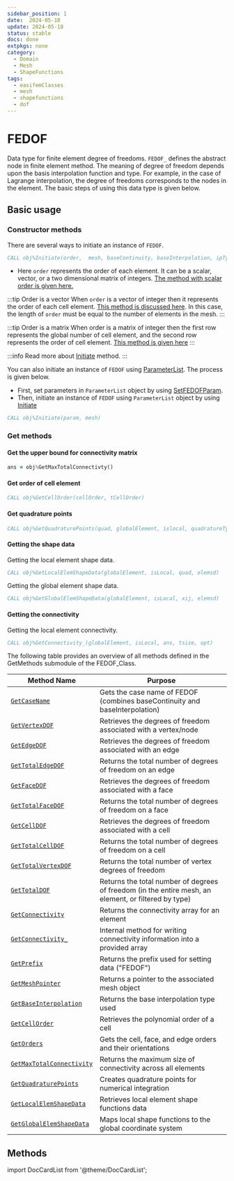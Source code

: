 ```yaml
---
sidebar_position: 1
date:  2024-05-18
update: 2024-05-18
status: stable
docs: done
extpkgs: none
category:
  - Domain
  - Mesh
  - ShapeFunctions
tags:
  - easifemClasses
  - mesh
  - shapefunctions
  - dof
---
```


# FEDOF

Data type for finite element degree of freedoms.
`FEDOF_` defines the abstract node in finite element method.
The meaning of degree of freedom depends upon the basis interpolation function and type.
For example, in the case of Lagrange interpolation, the degree of freedoms corresponds to the nodes in the element.
The basic steps of using this data type is given below.

## Basic usage

### Constructor methods

There are several ways to initiate an instance of `FEDOF`.

```fortran
CALL obj%Initiate(order,  mesh, baseContinuity, baseInterpolation, ipType, basisType, alpha, beta, lambda)
```

- Here `order` represents the order of each element. It can be a scalar, vector, or a two dimensional matrix of integers. [The method with scalar order is given here.](./Initiate.md)

:::tip Order is a vector
When `order` is a vector of integer then it represents the order of each cell element. [This method is discussed here](./Initiate.md). In this case, the length of `order` must be equal to the number of elements in the mesh.
:::

:::tip Order is a matrix
When order is a matrix of integer then the first row represents the global number of cell element, and the second row represents the order of cell element. [This method is given here](./Initiate.md)
:::

:::info
Read more about [Initiate](./Initiate.md) method.
:::

You can also initiate an instance of `FEDOF` using [ParameterList](/docs/docs-api/ParameterList/index.md). The process is given below.

- First, set parameters in `ParameterList` object by using [SetFEDOFParam](./SetFEDOFParam.md).
- Then, initiate an instance of `FEDOF` using `ParameterList` object by using [Initiate](/docs/docs-api/FEDOF/Initiate.md#interface-3)

```fortran
CALL obj%Initiate(param, mesh)
```

### Get methods

#### Get the upper bound for connectivity matrix

```fortran
ans = obj%GetMaxTotalConnectivty()
```

#### Get order of cell element

```fortran
CALL obj%GetCellOrder(cellOrder, tCellOrder)
```

#### Get quadrature points

```fortran
CALL obj%GetQuadraturePoints(quad, globalElement, islocal, quadratureType, order)
```

#### Getting the shape data

Getting the local element shape data.

```fortran
CALL obj%GetLocalElemShapeData(globalElement, isLocal, quad, elemsd)
```

Getting the global element shape data.

```fortran
CALL obj%GetGlobalElemShapeData(globalElement, isLocal, xij, elemsd)
```

#### Getting the connectivity

Getting the local element connectivity.

```fortran
CALL obj%GetConnectivity_(globalElement, isLocal, ans, tsize, opt)
```

The following table provides an overview of all methods defined in the GetMethods submodule of the FEDOF_Class.

| Method Name                                               | Purpose                                                                                              |
| --------------------------------------------------------- | ---------------------------------------------------------------------------------------------------- |
| [`GetCaseName`](./GetCaseName.md)                         | Gets the case name of FEDOF (combines baseContinuity and baseInterpolation)                          |
| [`GetVertexDOF`](./GetVertexDOF.md)                       | Retrieves the degrees of freedom associated with a vertex/node                                       |
| [`GetEdgeDOF`](./GetEdgeDOF.md)                           | Retrieves the degrees of freedom associated with an edge                                             |
| [`GetTotalEdgeDOF`](./GetTotalEdgeDOF.md)                 | Returns the total number of degrees of freedom on an edge                                            |
| [`GetFaceDOF`](./GetFaceDOF.md)                           | Retrieves the degrees of freedom associated with a face                                              |
| [`GetTotalFaceDOF`](./GetTotalFaceDOF.md)                 | Returns the total number of degrees of freedom on a face                                             |
| [`GetCellDOF`](./GetCellDOF.md)                           | Retrieves the degrees of freedom associated with a cell                                              |
| [`GetTotalCellDOF`](./GetTotalCellDOF.md)                 | Returns the total number of degrees of freedom on a cell                                             |
| [`GetTotalVertexDOF`](./GetTotalVertexDOF.md)             | Returns the total number of vertex degrees of freedom                                                |
| [`GetTotalDOF`](./GetTotalDOF.md)                         | Returns the total number of degrees of freedom (in the entire mesh, an element, or filtered by type) |
| [`GetConnectivity`](./GetConnectivity.md)                 | Returns the connectivity array for an element                                                        |
| [`GetConnectivity_`](./GetConnectivity_.md)               | Internal method for writing connectivity information into a provided array                           |
| [`GetPrefix`](./GetPrefix.md)                             | Returns the prefix used for setting data ("FEDOF")                                                   |
| [`GetMeshPointer`](./GetMeshPointer.md)                   | Returns a pointer to the associated mesh object                                                      |
| [`GetBaseInterpolation`](./GetBaseInterpolation.md)       | Returns the base interpolation type used                                                             |
| [`GetCellOrder`](./GetCellOrder.md)                       | Retrieves the polynomial order of a cell                                                             |
| [`GetOrders`](./GetOrders.md)                             | Gets the cell, face, and edge orders and their orientations                                          |
| [`GetMaxTotalConnectivity`](./GetMaxTotalConnectivity.md) | Returns the maximum size of connectivity across all elements                                         |
| [`GetQuadraturePoints`](./GetQuadraturePoints.md)         | Creates quadrature points for numerical integration                                                  |
| [`GetLocalElemShapeData`](./GetLocalElemShapeData.md)     | Retrieves local element shape functions data                                                         |
| [`GetGlobalElemShapeData`](./GetGlobalElemShapeData.md)   | Maps local shape functions to the global coordinate system                                           |

## Methods

import DocCardList from '@theme/DocCardList';

<DocCardList />

